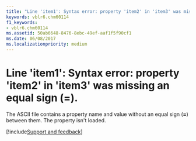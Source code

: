 ```yaml
---
title: "Line 'item1': Syntax error: property 'item2' in 'item3' was missing an equal sign (=)."
keywords: vblr6.chm60114
f1_keywords:
- vblr6.chm60114
ms.assetid: 50ab6648-8476-8ebc-49ef-aaf1f5f90cf1
ms.date: 06/08/2017
ms.localizationpriority: medium
---
```



# Line 'item1': Syntax error: property 'item2' in 'item3' was missing an equal sign (=).

The ASCII file contains a property name and value without an equal sign (**=**) between them. The property isn't loaded.

[!include[Support and feedback](~/includes/feedback-boilerplate.md)]
